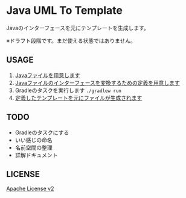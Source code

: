 # Java UML To Template

Javaのインターフェースを元にテンプレートを生成します。

※ドラフト段階です。まだ使える状態ではありません。

## USAGE

1. [Javaファイルを用意します](src/main/java)
2. [Javaファイルのインターフェースを変換するための定義を用意します](net/ichigotake/java/javaumltotemplate/sandbox)
3. Gradleのタスクを実行します `./gradlew run`
4. [定義したテンプレートを元にファイルが生成されます](output)

## TODO

- Gradleのタスクにする
- いい感じの命名
- 名前空間の整理
- 詳解ドキュメント

## LICENSE

[Apache License v2](LICENSE)
